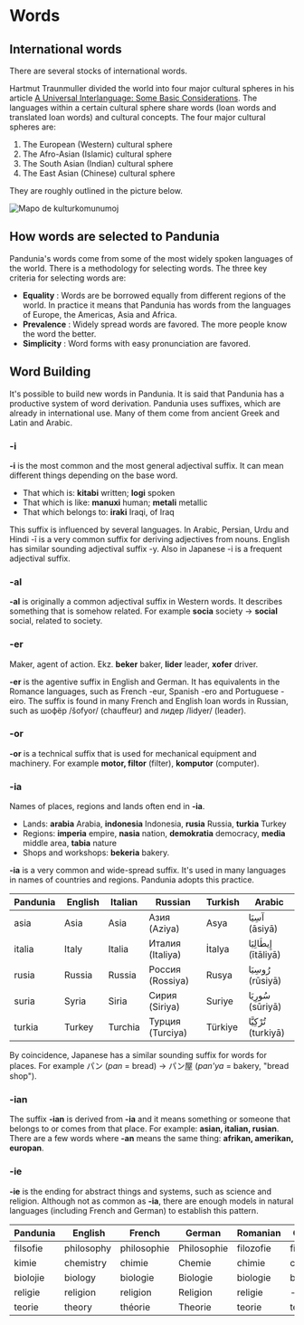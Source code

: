 Words
=====

International words
-------------------

There are several stocks of international words.

Hartmut Traunmuller divided the world into four major cultural spheres in his article [A Universal Interlanguage: Some Basic Considerations](http://www.ling.su.se/staff/hartmut/UIL.pdf). The languages within a certain cultural sphere share words (loan words and translated loan words) and cultural concepts. The four major cultural spheres are:

1. The European (Western) cultural sphere
2. The Afro-Asian (Islamic) cultural sphere
3. The South Asian (Indian) cultural sphere
4. The East Asian (Chinese) cultural sphere

They are roughly outlined in the picture below.

![](http://www.pandunia.info/kuvat/linguisticspheres.gif "Mapo de kulturkomunumoj")



How words are selected to Pandunia
----------------------------------

Pandunia's words come from some of the most widely spoken languages of the world. There is a methodology for selecting words. The three key criteria for selecting words are:

- **Equality** : Words are be borrowed equally from different regions of the world. In practice it means that Pandunia has words from the languages of Europe, the Americas, Asia and Africa.
- **Prevalence** : Widely spread words are favored. The more people know the word the better.
- **Simplicity** : Word forms with easy pronunciation are favored.




Word Building
-------------

It's possible to build new words in Pandunia. It is said that Pandunia has a productive system of word derivation. Pandunia uses suffixes, which are already in international use. Many of them come from ancient Greek and Latin and Arabic.

### -i

**-i** is the most common and the most general adjectival suffix. It can mean different things depending on the base word.

- That which is: **kitabi** written; **logi** spoken
- That which is like: **manuxi** human; **metali** metallic
- That which belongs to: **iraki** Iraqi, of Iraq

This suffix is influenced by several languages. In Arabic, Persian, Urdu and Hindi -ī is a very common suffix for deriving adjectives from nouns. English has similar sounding adjectival suffix -y. Also in Japanese -i is a frequent adjectival suffix.


### -al

**-al** is originally a common adjectival suffix in Western words. It describes something that is somehow related. For example **socia** society → **social** social, related to society.


### -er

Maker, agent of action. Ekz. **beker** baker, **lider** leader, **xofer** driver.

**-er** is the agentive suffix in English and German. It has equivalents in the Romance languages, such as French -eur, Spanish -ero and Portuguese -eiro. The suffix is found in many French and English loan words in Russian, such as шофёр /šofyor/ (chauffeur) and лидер /lidyer/ (leader).


### -or

**-or** is a technical suffix that is used for mechanical equipment and machinery. For example **motor, filtor** (filter), **komputor** (computer).


### -ia

Names of places, regions and lands often end in **-ia**.

- Lands: **arabia** Arabia, **indonesia** Indonesia, **rusia** Russia, **turkia** Turkey
- Regions: **imperia** empire, **nasia** nation, **demokratia** democracy, **media** middle area, **tabia** nature
- Shops and workshops: **bekeria** bakery.

**-ia** is a very common and wide-spread suffix. It's used in many languages in names of countries and regions. Pandunia adopts this practice.

| Pandunia | English | Italian | Russian          | Turkish | Arabic        |
|----------|---------|---------|------------------|---------|---------------|
| asia     | Asia    | Asia    | Азия (Aziya)     | Asya    | آسِيَا (āsiyā)   |
| italia   | Italy   | Italia  | Италия (Italiya) | İtalya  | إِيطَالِيَا (ītāliyā) |
| rusia    | Russia  | Russia  | Россия (Rossiya) | Rusya   | رُوسِيَا (rūsiyā) |
| suria    | Syria   | Siria   | Сирия (Siriya)   | Suriye  | سُورِيَا (sūriyā) |
| turkia   | Turkey  | Turchia | Турция (Turciya) | Türkiye | تُرْكِيَّا (turkiyā) |

By coincidence, Japanese has a similar sounding suffix for words for places. For example
パン (_pan_ = bread) → パン屋 (_pan'ya_ = bakery, "bread shop").


### -ian

The suffix **-ian** is derived from **-ia** and it means something or someone that belongs to or comes from that place. For example: **asian, italian, rusian**. There are a few words where **-an** means the same thing: **afrikan, amerikan, europan**.


### -ie

**-ie** is the ending for abstract things and systems, such as science and religion. Although not as common as **-ia**, there are enough models in natural languages (including French and German) to establish this pattern.

| Pandunia | English    | French      | German      | Romanian  | Czech     |
|----------|------------|-------------|-------------|-----------|-----------|
| filsofie | philosophy | philosophie | Philosophie | filozofie | filozofie |
| kimie    | chemistry  | chimie      | Chemie      | chimie    | chemie    |
| biolojie | biology    | biologie    | Biologie    | biologie  | biologie  |
| religie  | religion   | religion    | Religion    | religie   | -         |
| teorie   | theory     | théorie     | Theorie     | teorie    | teorie    |





